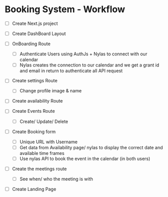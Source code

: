 # Booking System - Workflow

- [ ] Create Next.js project
- [ ] Create DashBoard Layout
- [ ] OnBoarding Route
    - [ ] Authenticate Users using AuthJs + Nylas to connect with our calendar
    - [ ] Nylas creates the connection to our calendar and we get a grant id and email in return to authenticate all API request
- [ ] Create settings Route
    - [ ] Change profile image & name
- [ ] Create availability Route
- [ ] Create Events Route
    - [ ] Create/ Update/ Delete
- [ ] Create Booking form
    - [ ] Unique URL with Username
    - [ ] Get data from Availability page/ nylas to display the correct date and available time frames
    - [ ] Use nylas API to book the event in the calendar (in both users)
- [ ] Create the meetings route
    - [ ] See when/ who the meeting is with
- [ ] Create Landing Page


